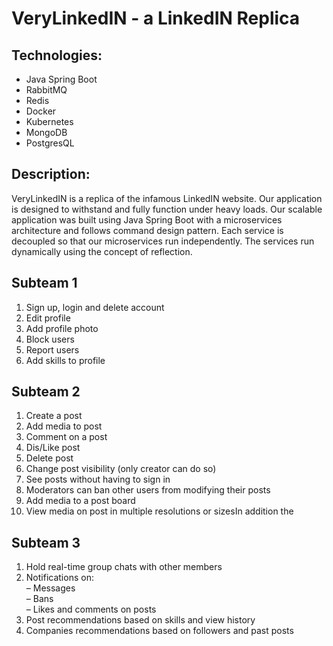 # VeryLinkedIN - a LinkedIN Replica

## Technologies:

- Java Spring Boot
- RabbitMQ
- Redis
- Docker
- Kubernetes
- MongoDB
- PostgresQL

## Description:

VeryLinkedIN is a replica of the infamous LinkedIN website. Our application is designed to withstand and fully function under heavy loads. Our scalable application was built using Java Spring Boot with a microservices architecture and follows command design pattern. Each service is decoupled so that our microservices run independently. The services run dynamically using the concept of reflection.

## Subteam 1
1. Sign up, login and delete account
2. Edit profile
3. Add profile photo
4. Block users
5. Report users
6. Add skills to profile

## Subteam 2
1. Create a post
2. Add media to post
3. Comment on a post
4. Dis/Like post
5. Delete post
6. Change post visibility (only creator can do so)
7. See posts without having to sign in
8. Moderators can ban other users from modifying their posts
9. Add media to a post board
10. View media on post in multiple resolutions or sizesIn addition the

## Subteam 3
1. Hold real-time group chats with other members
2. Notifications on: <br>
– Messages <br>
– Bans <br>
– Likes and comments on posts <br>
3. Post recommendations based on skills and view history
4. Companies recommendations based on followers and past posts 
